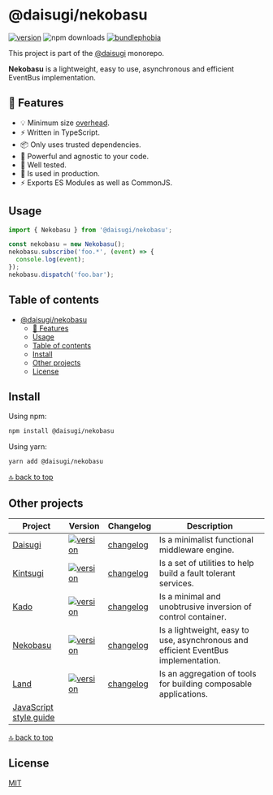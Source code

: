 # @daisugi/nekobasu

[![version](https://img.shields.io/npm/v/@daisugi/nekobasu.svg)](https://www.npmjs.com/package/@daisugi/nekobasu)
![npm downloads](https://img.shields.io/npm/dm/@daisugi/nekobasu)
[![bundlephobia](https://badgen.net/bundlephobia/minzip/@daisugi/nekobasu)](https://bundlephobia.com/result?p=@daisugi/nekobasu)

This project is part of the [@daisugi](https://github.com/daisugiland/daisugi) monorepo.

**Nekobasu** is a lightweight, easy to use, asynchronous and efficient EventBus implementation.

## 🌟 Features

- 💡 Minimum size [overhead](https://bundlephobia.com/result?p=@daisugi/nekobasu).
- ⚡️ Written in TypeScript.
- 📦 Only uses trusted dependencies.
- 🔨 Powerful and agnostic to your code.
- 🧪 Well tested.
- 🤝 Is used in production.
- ⚡️ Exports ES Modules as well as CommonJS.

## Usage

```js
import { Nekobasu } from '@daisugi/nekobasu';

const nekobasu = new Nekobasu();
nekobasu.subscribe('foo.*', (event) => {
  console.log(event);
});
nekobasu.dispatch('foo.bar');
```

## Table of contents

- [@daisugi/nekobasu](#daisuginekobasu)
  - [🌟 Features](#-features)
  - [Usage](#usage)
  - [Table of contents](#table-of-contents)
  - [Install](#install)
  - [Other projects](#other-projects)
  - [License](#license)

## Install

Using npm:

```sh
npm install @daisugi/nekobasu
```

Using yarn:

```sh
yarn add @daisugi/nekobasu
```

[:top: back to top](#table-of-contents)

## Other projects

| Project                                                                         | Version                                                                                                           | Changelog                             | Description                                                                        |
| ------------------------------------------------------------------------------- | ----------------------------------------------------------------------------------------------------------------- | ------------------------------------- | ---------------------------------------------------------------------------------- |
| [Daisugi](../daisugi)                                                           | [![version](https://img.shields.io/npm/v/@daisugi/daisugi.svg)](https://www.npmjs.com/package/@daisugi/daisugi)   | [changelog](../daisugi/CHANGELOG.md)  | Is a minimalist functional middleware engine.                                      |
| [Kintsugi](../kintsugi)                                                         | [![version](https://img.shields.io/npm/v/@daisugi/kintsugi.svg)](https://www.npmjs.com/package/@daisugi/kintsugi) | [changelog](../kintsugi/CHANGELOG.md) | Is a set of utilities to help build a fault tolerant services.                     |
| [Kado](../kado)                                                                 | [![version](https://img.shields.io/npm/v/@daisugi/kado.svg)](https://www.npmjs.com/package/@daisugi/kado)         | [changelog](../kado/CHANGELOG.md)     | Is a minimal and unobtrusive inversion of control container.                       |
| [Nekobasu](../nekobasu)                                                         | [![version](https://img.shields.io/npm/v/@daisugi/nekobasu.svg)](https://www.npmjs.com/package/@daisugi/nekobasu) | [changelog](../nekobasu/CHANGELOG.md) | Is a lightweight, easy to use, asynchronous and efficient EventBus implementation. |
| [Land](../land)                                                                 | [![version](https://img.shields.io/npm/v/@daisugi/land.svg)](https://www.npmjs.com/package/@daisugi/land)         | [changelog](../land/CHANGELOG.md)     | Is an aggregation of tools for building composable applications.                   |
| [JavaScript style guide](https://github.com/daisugiland/javascript-style-guide) |                                                                                                                   |                                       |                                                                                    |

[:top: back to top](#table-of-contents)

## License

[MIT](../../LICENSE)
